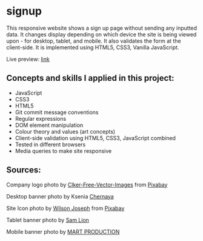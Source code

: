 # signup
This responsive website shows a sign up page without sending any inputted data. It changes display depending on which device the site is being viewed upon - for desktop, tablet, and mobile. It also validates the form at the client-side. It is implemented using HTML5, CSS3, Vanilla JavaScript.

Live preview: [link](https://belle-cmd.github.io/signup/)


## Concepts and skills I applied in this project:
- JavaScript
- CSS3
- HTML5
- Git commit message conventions
- Regular expressions
- DOM element manipulation
- Colour theory and values (art concepts)
- Client-side validation using HTML5, CSS3, JavaScript combined
- Tested in different browsers
- Media queries to make site responsive


## Sources:
Company logo photo by [Clker-Free-Vector-Images](https://pixabay.com/users/clker-free-vector-images-3736/?utm_source=link-attribution&amp;utm_medium=referral&amp;utm_campaign=image&amp;utm_content=311732) from [Pixabay](https://pixabay.com//?utm_source=link-attribution&amp;utm_medium=referral&amp;utm_campaign=image&amp;utm_content=311732)

Desktop banner photo by Ksenia [Chernaya](https://www.pexels.com/photo/assorted-apparel-and-accessories-for-dress-sewing-in-tailor-atelier-3965557/)

Site Icon photo by [Wilson Joseph](https://pixabay.com/users/tuktukdesign-3181967/?utm_source=link-attribution&amp;utm_medium=referral&amp;utm_campaign=image&amp;utm_content=1641918) from [Pixabay](https://pixabay.com//?utm_source=link-attribution&amp;utm_medium=referral&amp;utm_campaign=image&amp;utm_content=1641918)

Tablet banner photo by [Sam Lion](https://www.pexels.com/photo/cheerful-asian-female-customer-standing-among-hanging-clothes-in-store-and-smiling-5710153/) 

Mobile banner photo by [MART  PRODUCTION](https://www.pexels.com/photo/hanged-denim-clothing-7679722/)